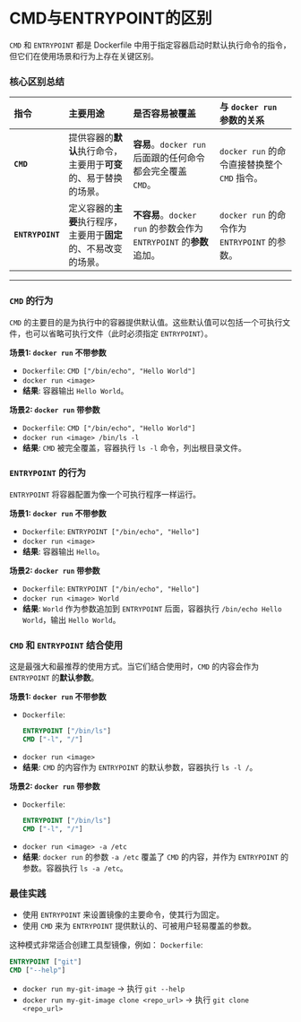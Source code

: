 # CMD与ENTRYPOINT的区别

`CMD` 和 `ENTRYPOINT` 都是 Dockerfile 中用于指定容器启动时默认执行命令的指令，但它们在使用场景和行为上存在关键区别。

### 核心区别总结

| 指令         | 主要用途                                       | 是否容易被覆盖                                     | 与 `docker run` 参数的关系                               |
| :----------- | :--------------------------------------------- | :------------------------------------------------- | :------------------------------------------------------- |
| **`CMD`**    | 提供容器的**默认**执行命令，主要用于**可变**的、易于替换的场景。 | **容易**。`docker run` 后面跟的任何命令都会完全覆盖 `CMD`。 | `docker run` 的命令直接替换整个 `CMD` 指令。             |
| **`ENTRYPOINT`** | 定义容器的**主要**执行程序，主要用于**固定**的、不易改变的场景。 | **不容易**。`docker run` 的参数会作为 `ENTRYPOINT` 的**参数**追加。 | `docker run` 的命令作为 `ENTRYPOINT` 的参数。            |

---

### `CMD` 的行为

`CMD` 的主要目的是为执行中的容器提供默认值。这些默认值可以包括一个可执行文件，也可以省略可执行文件（此时必须指定 `ENTRYPOINT`）。

**场景1: `docker run` 不带参数**
- `Dockerfile`: `CMD ["/bin/echo", "Hello World"]`
- `docker run <image>`
- **结果**: 容器输出 `Hello World`。

**场景2: `docker run` 带参数**
- `Dockerfile`: `CMD ["/bin/echo", "Hello World"]`
- `docker run <image> /bin/ls -l`
- **结果**: `CMD` 被完全覆盖，容器执行 `ls -l` 命令，列出根目录文件。

### `ENTRYPOINT` 的行为

`ENTRYPOINT` 将容器配置为像一个可执行程序一样运行。

**场景1: `docker run` 不带参数**
- `Dockerfile`: `ENTRYPOINT ["/bin/echo", "Hello"]`
- `docker run <image>`
- **结果**: 容器输出 `Hello`。

**场景2: `docker run` 带参数**
- `Dockerfile`: `ENTRYPOINT ["/bin/echo", "Hello"]`
- `docker run <image> World`
- **结果**: `World` 作为参数追加到 `ENTRYPOINT` 后面，容器执行 `/bin/echo Hello World`，输出 `Hello World`。

### `CMD` 和 `ENTRYPOINT` 结合使用

这是最强大和最推荐的使用方式。当它们结合使用时，`CMD` 的内容会作为 `ENTRYPOINT` 的**默认参数**。

**场景1: `docker run` 不带参数**
- `Dockerfile`: 
  ```dockerfile
  ENTRYPOINT ["/bin/ls"]
  CMD ["-l", "/"]
  ```
- `docker run <image>`
- **结果**: `CMD` 的内容作为 `ENTRYPOINT` 的默认参数，容器执行 `ls -l /`。

**场景2: `docker run` 带参数**
- `Dockerfile`: 
  ```dockerfile
  ENTRYPOINT ["/bin/ls"]
  CMD ["-l", "/"]
  ```
- `docker run <image> -a /etc`
- **结果**: `docker run` 的参数 `-a /etc` 覆盖了 `CMD` 的内容，并作为 `ENTRYPOINT` 的参数。容器执行 `ls -a /etc`。

### 最佳实践

- 使用 `ENTRYPOINT` 来设置镜像的主要命令，使其行为固定。
- 使用 `CMD` 来为 `ENTRYPOINT` 提供默认的、可被用户轻易覆盖的参数。

这种模式非常适合创建工具型镜像，例如：
`Dockerfile`:
```dockerfile
ENTRYPOINT ["git"]
CMD ["--help"]
```
- `docker run my-git-image` -> 执行 `git --help`
- `docker run my-git-image clone <repo_url>` -> 执行 `git clone <repo_url>`
